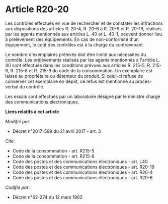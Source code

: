 # Article R20-20

Les contrôles effectués en vue de rechercher et de constater les infractions aux dispositions des articles R. 20-4, R. 20-6 à
R. 20-9 et R. 20-19, réalisés par les agents mentionnés aux articles L. 40 et L. 40-1, peuvent donner lieu à prélèvement des
équipements. En cas de non-conformité d'un équipement, le coût des contrôles est à la charge du contrevenant.

Le nombre d'exemplaires prélevés doit être limité aux nécessités du contrôle. Les prélèvements réalisés par les agents
mentionnés à l'article L. 40 sont effectués dans les conditions prévues aux articles R. 215-5, R. 215-6, R. 215-8 et R. 215-9
du code de la consommation. Un exemplaire est laissé au propriétaire ou détenteur du produit. Si celui-ci refuse de conserver
cet exemplaire en dépôt, ce refus est mentionné au procès-verbal du contrôle.

Les essais sont effectués par un laboratoire désigné par le ministre chargé des communications électroniques.

**Liens relatifs à cet article**

_Modifié par_:

  - Décret n°2017-599 du 21 avril 2017 - art. 3

_Cite_:

  - Code de la consommation - art. R215-5
  - Code de la consommation - art. R215-8
  - Code des postes et des communications électroniques - art. L40
  - Code des postes et des communications électroniques - art. R20-19
  - Code des postes et des communications électroniques - art. R20-4
  - Code des postes et des communications électroniques - art. R20-6

_Codifié par_:

  - Décret n°62-274 du 12 mars 1962
